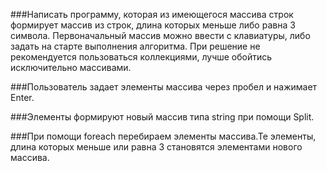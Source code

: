 ###Написать программу, которая из имеющегося массива строк формирует массив из строк, длина которых меньше либо равна 3 символа. Первоначальный массив можно ввести с клавиатуры, либо задать на старте выполнения алгоритма. При решение не рекомендуется пользоваться коллекциями, лучше обойтись исключительно массивами.

###Пользователь задает элементы массива через пробел и нажимает Enter.

###Элементы формируют новый массив типа string при помощи Split.

###При помощи foreach перебираем элементы массива.Те элементы, длина которых меньше или равна 3 становятся элементами нового массива.

